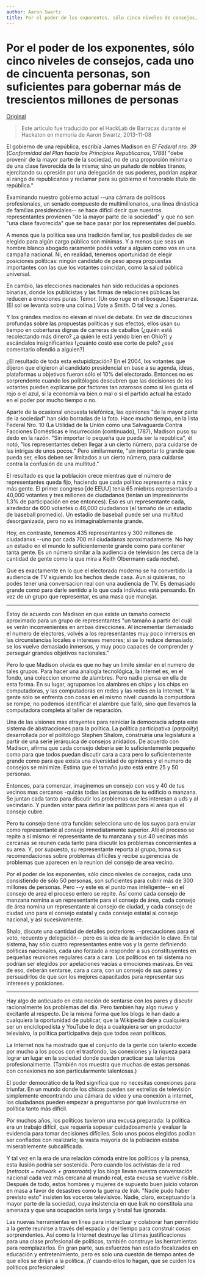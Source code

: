 ```yaml
---
author: Aaron Swartz
title: Por el poder de los exponentes, sólo cinco niveles de consejos, cada uno de cincuenta personas, son suficientes para gobernar más de trescientos millones de personas 
---
```


Por el poder de los exponentes, sólo cinco niveles de consejos, cada uno de cincuenta personas, son suficientes para gobernar más de trescientos millones de personas 
=======================================================================================================================================================================

[Original](http://www.aaronsw.com/weblog/parpolity)

> Este artículo fue traducido por el HackLab de Barracas durante el
> Hackaton en memoria de Aaron Swartz, 2013-11-08

El gobierno de una república, escribía James Madison en _El Federal
nro. 39_ (_Conformidad del Plan hacia los Principios Republicanos_, 1788)
"debe provenir de la mayor parte de la sociedad, no de una proporción
mínima o de una clase favorecida de la misma; sino un puñado de nobles
tiranos, ejercitando su opresión por una delegación de sus poderes,
podrían aspirar al rango de republicanos y reclamar para su gobierno el
honorable título de república."

Examinando nuestro gobierno actual --una cámara de políticos
profesionales, un senado compuesto de multimillonarios, una linea
dinástica de familias presidenciales-- se hace difícil decir que
nuestros representantes provienen "de la mayor parte de la sociedad"
y que no son "una clase favorecida" que se hace pasar por los
representates del pueblo.

A menos que la política sea una tradición familiar, tus posibilidades
de ser elegido para algún cargo público son mínimas.  Y a menos que
seas un hombre blanco abogado raramente podés votar a alguien como
vos en una campaña nacional.  Ni, en realidad, tenemos oportunidad de
elegir posiciones políticas: ningún candidato de peso apoya propuestas
importantes con las que los votantes coincidan, como la salud pública
universal.

En cambio, las elecciones nacionales han sido reducidas a opciones
binarias, donde los publicistas y las firmas de relaciones públicas las
reducen a emociones puras: Temor. (Un oso ruge en el bosque.) Esperanza.
(El sol se levanta sobre una colina.) Vote a Smith. O tal vez a Jones.

Y los grandes medios no elevan el nivel de debate. En vez de discuciones
profundas sobre las propuestas politicas y sus efectos, ellos usan
su tiempo en coberturas dignas de carreras de caballos (¿quién está
recolectando más dinero? ¿a quién le está yendo bien en Ohio?) y
escándalos insignificantes (¿cuánto costó ese corte de pelo? ¿ese
comentario ofendió a alguien?)

¿El resultado de toda esta estupidización?  En el 2004, lxs votantes
que dijeron que eligieron al candidato presidencial en base a su
agenda, ideas, plataformas u objetivos fueron sólo el 10% del
electorado. Entonces no es sorprendente cuando los politólogos descubren
que las decisiones de los votantes pueden explicarse por factores tan
azarosos como si les gusta el rojo o el azul, si la economía va bien o
mal o si el partido actual ha estado en el poder por mucho tiempo o no.

Aparte de la ocasional encuesta telefónica, las opiniones "de la
mayor parte de la sociedad" han sido borradas de la foto. Hace mucho
tiempo, en la lista Federal Nro. 10 (La Utilidad de la Unión como una
Salvaguarda Contra Facciones Domésticas e Insurrección (continuado),
1787), Madison puso su dedo en la razón. "Sin importar lo pequeña que
pueda ser la república", él notó, "los representantes deben llegar a
un cierto número, para cuidarse de las intrigas de unos pocos." Pero
similarmente, "sin importar lo grande que pueda ser, ellos deben ser
limitados a un cierto número, para cuidarse contra la confusión de una
multitud."

El resultado es que la población crece mientras que el número de
representantes queda fijo, haciendo que cada político represente a más y
más gente. El primer congreso [de EEUU] tenia 65 miebros representando a
40,000 votantes y tres millones de ciudadanos (tenían un impresionante
1.3% de participación en ese entonces). Eso es un representante cada,
alrededor de 600 votantes o 46,000 ciudadanos (el tamaño de un estadio
de baseball promedio). Un estadio de baseball puede ser una multitud
desorganizada, pero no es inimaginablemente grande.

Hoy, en contraste, tenemos 435 representantes y 300 millones de
ciudadanxs --uno por cada 700 mil ciudadanxs aproximadamente.  No hay un
estadio en el mundo lo suficientemente grande como para contener tanta
gente.  Es un número similar a la audiencia de television (es cerca de
la cantidad de gente como la que mira a Keith Olbermann cada noche).

Que es exactamente en lo que el electorado moderno se ha convertido: la
audiencia de TV siguiendo los hechos desde casa.  Aun si quisieras, no
podés tener una conversacion real con una audiencia de TV.  Es demasiado
grande como para darle sentido a lo que cada individuo está pensando.
En vez de un grupo que representar, es una masa que manejar.

---

Estoy de acuerdo con Madison en que existe un tamaño correcto aproximado
para un grupo de representantes "un tamaño a partir del cuál se verán
inconvenientes en ambas direcciones.  Al incrementar demasiado el numero
de electores, volvés a los representantes muy poco inmersos en las
circunstancias locales e intereses menores; si se lo reduce demasiado,
se los vuelve demasiado inmersos, y muy poco capaces de comprender y
perseguir grandes objetivos nacionales."

Pero lo que Madison olvida es que no hay un limite similar en el numero
de tales grupos.  Para hacer una analogía tecnológica, la Internet
es, en el fondo, una coleccion enorme de alambres.  Pero nadie piensa
en ella de esta forma.  En su lugar, agrupamos los alambres en chips
y los chips en computadoras, y las computadoras en redes y las redes
en la Internet.  Y la gente solo se enfrenta con cosas en el mismo
nivel: cuando la computdora se rompe, no podemos identificar el alambre
que falló, sino que llevamos la computadora completa al taller de
reparación.

Una de las visiones mas atrayentes para reiniciar la democracia
adopta este sistema de abstracciones para la política.  La política
participativa (_parpolity_) desarrollada por el politólogo Stephen
Shalom, construiria una legislatura a partir de una serie jerárquica
de consejos anidados.  De acuerdo con Madison, afirma que cada consejo
debería ser lo suficientemente pequeño como para que todos puedan
discutir cara a cara pero lo suficientemente grande como para que exista
una diversidad de opiniones y el numero de consejos se minimize.  Estima
que el tamaño justo está entre 25 y 50 personas.

Entonces, para comenzar, imaginemos un consejo con vos y 40 de tus
vecinos mas cercanos -quizás todas las personas de tu edificio o
manzana.  Se juntan cada tanto para discutir los problemas que les
interesan a uds y al vecindario.  Y pueden votar para definir las
políticas para el area que el consejo cubre.

Pero tu consejo tiene otra función: selecciona uno de los suyos para
enviar como representante al consejo inmediatamente superior.  Allí el
proceso se repite a sí mismo: el representante de tu manzana y sus 40
vecinas más cercanas se reunen cada tanto para discutir los problemas
concernientes a su area.  Y, por supuesto, su representante reporta
al grupo, toma sus recomendaciones sobre problemas difíciles y recibe
sugerencias de problemas que aparecen en la reunion del consejo de area
vecino.

Por el poder de los exponentes, sólo cinco niveles de consejos, cada uno
consistiendo de sólo 50 personas, son suficientes para cubrir más de 300
millones de personas.  Pero --y este es el punto mas inteligente-- en el
consejo de area el proceso entero se repite.  Así como cada consejo de
manzana nomina a un representante para el consejo de área, cada consejo
de área nomina un representante al consejo de ciudad, y cada consejo de
ciudad uno para el consejo estatal y cada consejo estatal al consejo
nacional, y así sucesivamente.

Shalo, discute una cantidad de detalles posteriores --precauciones para
el voto, recuento y delegación-- pero es la idea de la anidación lo
clave.  En tal sistema, hay sólo cuatro representantes entre vos y la
gente definiendo políticas nacionales, cada uno forzado a responder a
sus constituyentes en pequeñas reuniones regulares cara a cara.  Los
políticos en tal sistema no podrían ser elegidos por apelaciones vacías
a emociones masivas.  En vez de eso, deberán sentarse, cara a cara,
con un consejo de sus pares y persuadirlos de que son los mejores
capacitados para representar sus intereses y posiciones.

---

Hay algo de anticuado en esta noción de sentarse con los pares y
discutir racionalmente los problemas del día. Pero también hay algo
nuevo y excitante al respecto.  De la misma forma que los blogs le han
dado a cualquiera la oportunidad de publicar, que la Wikipedia deje a
cualquiera ser un enciclopedista y YouTube le deja a cualquiera ser un
productor televisivo, la política participativa deja que todos sean
políticos.

La Internet nos ha mostrado que el conjunto de la gente con talento
excede por mucho a los pocos con el trasfondo, las conexiones y la
riqueza para lograr un lugar en la sociedad donde pueden practicar sus
talentos profesionalmente. (También nos muestra que muchas de estas
personas con conexiones no son particularmente talentosas.)

El poder democrático de la Red significa que no necesitas conexiones
para triunfar.  En un mundo donde los chicos pueden ser estrellas de
televisión simplemente encontrando una cámara de video y una conexión
a internet, los ciudadanos pueden empezar a preguntarse por qué
involucrarse en política tanto más difícil.

Por muchos años, los políticos tuvieron una excusa preparada: la
política era un trabajo difícil, que requería sopesar cuidadosamente y
evaluar la evidencia para tomar decisiones difíciles.  Solo unos pocos
elegidos podían ser confiados con realizarlo; la vasta mayoria de la
población estaba miserablemente subcalificada.

Y tal vez en la era de una relación cómoda entre los políticos y la
prensa, esta ilusión podría ser sostenida.  Pero cuando los activistas
de la red (_netroots = network + grassroots_) y los blogs llevan
nuestra conversación nacional cada vez más cercana al mundo real, esta
excusa se vuelve risible.  Después de todo, estos hombres y mujeres
de supuesto buen juicio votaron en masa a favor de desastres como la
guerra de Irak.  "Nadie pudo haber previsto esto" insisten los voceros
televisivos.  Nadie, claro, exceptuando la mayor parte de la sociedad,
cuya insistencia en que Irak no constituía una amenaza y que una
ocupación seria larga y brutal fue ignorada.

Las nuevas herramientas en línea para interactuar y colaborar han
permitido a la gente reunirse a través del espacio y del tiempo para
construir cosas sorprendentes. Así como la Internet destruye las
últimas justificaciones para una clase profesional de políticos,
también construye las herramientas para reemplazarlos. En gran parte,
sus esfuerzos han estado focalizados en educación y entretenimiento,
pero es solo una cuestón de tiempo antes de que ellos se dirijan a
la política. ¡Y cuando ellos lo hagan, que se cuiden los políticos
profesionales!
